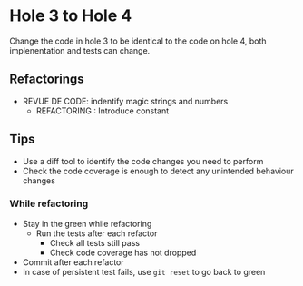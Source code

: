 # Hole 3 to Hole 4

Change the code in hole 3 to be identical to the code on hole 4, both implenentation and tests can change.

## Refactorings

- REVUE DE CODE: indentify magic strings and numbers
  - REFACTORING : Introduce constant

## Tips

- Use a diff tool to identify the code changes you need to perform
- Check the code coverage is enough to detect any unintended behaviour changes

### While refactoring

- Stay in the green while refactoring
  - Run the tests after each refactor
    - Check all tests still pass
    - Check code coverage has not dropped
- Commit after each refactor
- In case of persistent test fails, use `git reset` to go back to green
